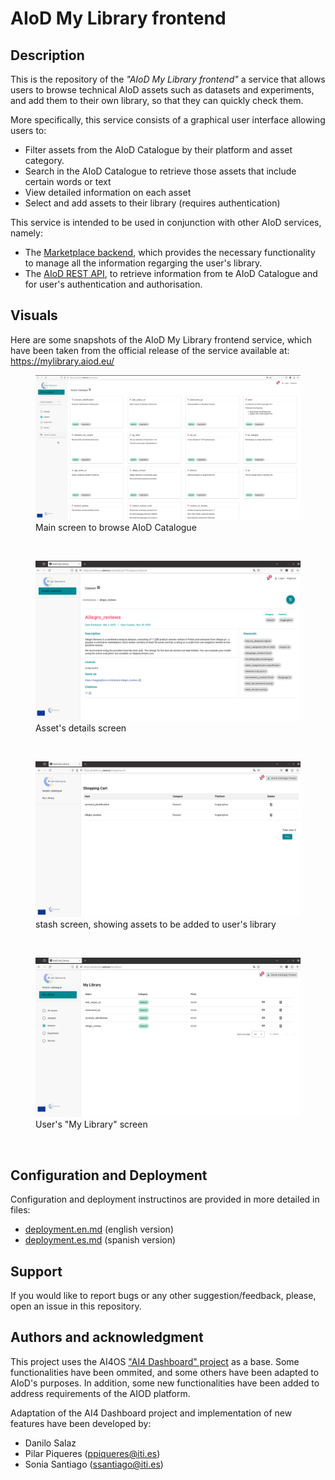 # AIoD My Library frontend


## Description

This is the repository of the _"AIoD My Library frontend"_ a service that allows users to browse technical AIoD assets such as datasets and experiments, and add them to their own library, so that they can quickly check them. 

More specifically, this service consists of a graphical user interface allowing users to:
- Filter assets from the AIoD Catalogue by their platform and asset category.
- Search in the AIoD Catalogue to retrieve those assets that include certain words or text
- View detailed information on each asset
- Select and add assets to their library (requires authentication)

This service is intended to be used in conjunction with other AIoD services, namely:
- The [Marketplace backend](https://github.com/aiondemand/AIOD-marketplace-backend), which provides the necessary functionality to manage all the information regarging the user's library.
- The [AIoD REST API](https://github.com/aiondemand/AIOD-rest-api), to retrieve information from te AIoD Catalogue and for user's authentication and authorisation.

 
## Visuals
 
Here are some snapshots of the AIoD My Library frontend service, which have been taken from the official release of the service available at: https://mylibrary.aiod.eu/

<figure>
  <img src="docs/images/mylibrary-front-main.png" alt="main screen">
  <figcaption>Main screen to browse AIoD Catalogue</figcaption>
</figure>
</BR>

<figure>
  <img src="docs/images/mylibrary-front-detail.png" alt="assets detailed view">
  <figcaption>Asset's details screen</figcaption>
</figure>
</BR>

<figure>
  <img src="docs/images/mylibrary-frontend-shoppingcart.png" alt="stash screen">
  <figcaption>stash screen, showing assets to be added to user's library</figcaption>
</figure>
</BR>

<figure>
  <img src="docs/images/mylibrary-front-mylibrary.png" alt="My Library screen">
  <figcaption>User's "My Library" screen</figcaption>
</figure>
</BR>


## Configuration and Deployment

Configuration and deployment instructinos are provided in more detailed in files:
* [deployment.en.md](./deployment.en.md) (english version)
* [deployment.es.md](./deployment.es.md) (spanish version)
 

## Support
If you would like to report bugs or any other suggestion/feedback, please, open an issue in this repository.
 
## Authors and acknowledgment
 
This project uses the AI4OS ["AI4 Dashboard" project](https://github.com/ai4os/ai4-dashboard) as a base.
Some functionalities have been ommited, and some others have been adapted to AIoD's purposes. In addition, some new functionalities have been added to address requirements of the AIOD platform. 

Adaptation of the AI4 Dashboard project and implementation of new features have been developed by:

* Danilo Salaz
* Pilar Piqueres (ppiqueres@iti.es)
* Sonia Santiago (ssantiago@iti.es)


